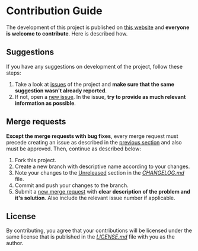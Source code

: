 # Contribution Guide

The development of this project is published on [this website](https://gitlab.com/dominiksalvet/ux430ua-fan-speed) and **everyone is welcome to contribute**. Here is described how.

## Suggestions

If you have any suggestions on development of the project, follow these steps:

1. Take a look at [issues](https://gitlab.com/dominiksalvet/ux430ua-fan-speed/issues) of the project and **make sure that the same suggestion wasn't already reported**.
2. If not, open a [new issue](https://gitlab.com/dominiksalvet/ux430ua-fan-speed/issues/new). In the issue, **try to provide as much relevant information as possible**.

## Merge requests

**Except the merge requests with bug fixes**, every merge request must precede creating an issue as described in the [previous section](#suggestions) and also must be approved. Then, continue as described below:

1. Fork this project.
2. Create a new branch with descriptive name according to your changes.
3. Note your changes to the [Unreleased](CHANGELOG.md#unreleased) section in the [*CHANGELOG.md*](CHANGELOG.md) file.
4. Commit and push your changes to the branch.
5. Submit a [new merge request](https://gitlab.com/dominiksalvet/ux430ua-fan-speed/merge_requests/new) with **clear description of the problem and it's solution**. Also include the relevant issue number if applicable.

## License

By contributing, you agree that your contributions will be licensed under the same license that is published in the [*LICENSE.md*](LICENSE.md) file with you as the author.
